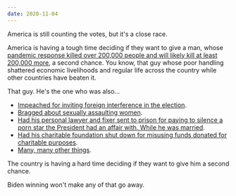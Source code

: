 ```yaml
---
date: 2020-11-04
---
```


America is still counting the votes, but it's a close race.

America is having a tough time deciding if they want to give a man, whose [pandemic response killed over 200,000 people and will likely kill at least 200,000 more](https://www.cnn.com/world/live-news/coronavirus-pandemic-10-07-20-intl/h_8a1994962c6789e4ebc16bfe1f2aa99a), a second chance. You know, that guy whose poor handling shattered economic livelihoods and regular life across the country while other countries have beaten it.

That guy. He's the one who was also...

* [Impeached for inviting foreign interference in the election](https://www.nytimes.com/2019/12/03/us/politics/impeachment-trump-intelligence-committee.html).
* [Bragged about sexually assaulting women](https://en.wikipedia.org/wiki/Donald_Trump_Access_Hollywood_tape).
* [Had his personal lawyer and fixer sent to prison for paying to silence a porn star the President had an affair with. While he was married](https://www.thesun.co.uk/news/12405623/michael-cohen-prison-donald-trump-lawyer-book-disloyal/).
* [Had his charitable foundation shut down for misusing funds donated for charitable purposes](https://www.npr.org/2019/11/07/777287610/judge-says-trump-must-pay-2-million-over-misuse-of-foundation-funds).
* [Many, many other things](https://www.mcsweeneys.net/articles/the-complete-listing-so-far-atrocities-1-964).

The country is having a hard time deciding if they want to give him a second chance.

Biden winning won't make any of that go away.

